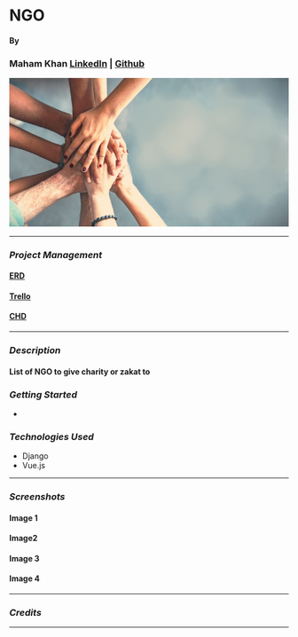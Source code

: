 # NGO


#### By
### Maham Khan [LinkedIn](https://www.linkedin.com/in/mahamakhan/)  | [Github](https://github.com/mahamakhan)

![Image1](bg.png)

---

### **_Project Management_**
#### [ERD](https://app.diagrams.net/#G1j2_thImyaYARksdwc7nsi91IIZhg4IqA)
#### [Trello](https://trello.com/b/UXMspA9m/ngo)
#### [CHD](https://app.diagrams.net/#G1e39UerYn0GRhvoiyoMu2pj3mr9o8ag_r)

---
### **_Description_**
#### List of NGO to give charity or zakat to
#### 

### **_Getting Started_**
-


### **_Technologies Used_**
- Django
- Vue.js

---
### **_Screenshots_**
#### Image 1


#### Image2


#### Image 3


#### Image 4

---
### **_Credits_**

---